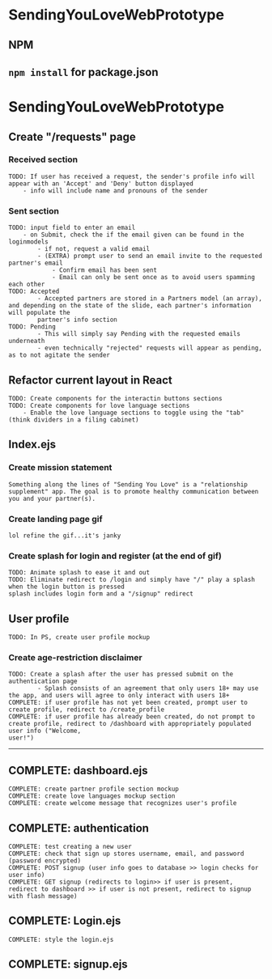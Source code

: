 # SendingYouLoveWebPrototype

## NPM
`npm install` for package.json
------------------
# SendingYouLoveWebPrototype
## Create "/requests" page
### Received section
    TODO: If user has received a request, the sender's profile info will appear with an 'Accept' and 'Deny' button displayed
        - info will include name and pronouns of the sender
        
### Sent section
    TODO: input field to enter an email
        - on Submit, check the if the email given can be found in the loginmodels
            - if not, request a valid email
            - (EXTRA) prompt user to send an email invite to the requested partner's email
                - Confirm email has been sent
                - Email can only be sent once as to avoid users spamming each other
    TODO: Accepted
            - Accepted partners are stored in a Partners model (an array), and depending on the state of the slide, each partner's information will populate the
            partner's info section
    TODO: Pending
            - This will simply say Pending with the requested emails underneath
            - even technically "rejected" requests will appear as pending, as to not agitate the sender

## Refactor current layout in React
    TODO: Create components for the interactin buttons sections
    TODO: Create components for love language sections
        - Enable the love language sections to toggle using the "tab" (think dividers in a filing cabinet)

## Index.ejs
### Create mission statement
    Something along the lines of "Sending You Love" is a "relationship supplement" app. The goal is to promote healthy communication between you and your partner(s).
### Create landing page gif
    lol refine the gif...it's janky
### Create splash for login and register (at the end of gif)
    TODO: Animate splash to ease it and out
    TODO: Eliminate redirect to /login and simply have "/" play a splash when the login button is pressed
    splash includes login form and a "/signup" redirect
    
## User profile
    TODO: In PS, create user profile mockup
### Create age-restriction disclaimer
    TODO: Create a splash after the user has pressed submit on the authentication page
            - Splash consists of an agreement that only users 18+ may use the app, and users will agree to only interact with users 18+
    COMPLETE: if user profile has not yet been created, prompt user to create profile, redirect to /create_profile
    COMPLETE: if user profile has already been created, do not prompt to create profile, redirect to /dashboard with appropriately populated user info ("Welcome,
    user!")

------------------
## COMPLETE: dashboard.ejs
    COMPLETE: create partner profile section mockup
    COMPLETE: create love languages mockup section
    COMPLETE: create welcome message that recognizes user's profile

## COMPLETE: authentication
    COMPLETE: test creating a new user
    COMPLETE: check that sign up stores username, email, and password (password encrypted)
    COMPLETE: POST signup (user info goes to database >> login checks for user info)
    COMPLETE: GET signup (redirects to login>> if user is present, redirect to dashboard >> if user is not present, redirect to signup with flash message)

## COMPLETE: Login.ejs
    COMPLETE: style the login.ejs

## COMPLETE: signup.ejs